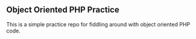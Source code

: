 ## Object Oriented PHP Practice

This is a simple practice repo for fiddling around with object oriented PHP code.
